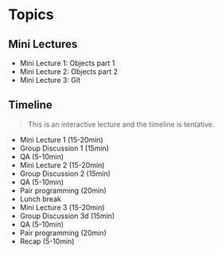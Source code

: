 
# Topics

## Mini Lectures
- Mini Lecture 1: Objects part 1
- Mini Lecture 2: Objects part 2
- Mini Lecture 3: Git


## Timeline

> This is an interactive lecture and the timeline is tentative.

- Mini Lecture 1 (15-20min)
- Group Discussion 1 (15min)
- QA (5-10min)
- Mini Lecture 2 (15-20min)
- Group Discussion 2 (15min)
- QA (5-10min)
- Pair programming (20min)
- Lunch break
- Mini Lecture 3 (15-20min)
- Group Discussion 3d (15min)
- QA (5-10min)
- Pair programming (20min)
- Recap (5-10min)